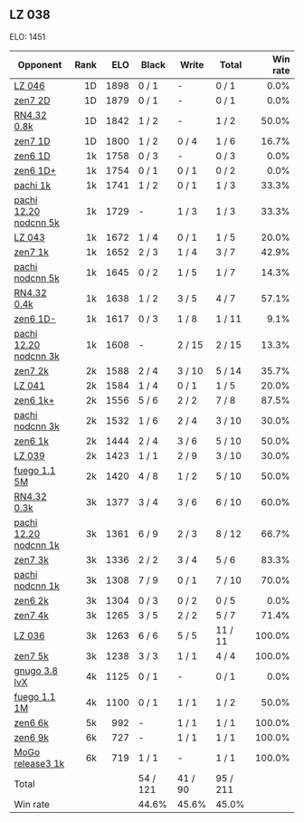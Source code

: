 ## LZ 038 ##

ELO: 1451

Opponent | Rank | ELO | Black | Write | Total | Win rate
---------|-----:|----:|-------|-------|-------|-------:
[LZ 046](LZ%20046.md) | 1D | 1898 | 0 / 1 | - | 0 / 1 | 0.0%
[zen7 2D](zen7%202D.md) | 1D | 1879 | 0 / 1 | - | 0 / 1 | 0.0%
[RN4.32 0.8k](RN4.32%200.8k.md) | 1D | 1842 | 1 / 2 | - | 1 / 2 | 50.0%
[zen7 1D](zen7%201D.md) | 1D | 1800 | 1 / 2 | 0 / 4 | 1 / 6 | 16.7%
[zen6 1D](zen6%201D.md) | 1k | 1758 | 0 / 3 | - | 0 / 3 | 0.0%
[zen6 1D+](zen6%201D+.md) | 1k | 1754 | 0 / 1 | 0 / 1 | 0 / 2 | 0.0%
[pachi 1k](pachi%201k.md) | 1k | 1741 | 1 / 2 | 0 / 1 | 1 / 3 | 33.3%
[pachi 12.20 nodcnn 5k](pachi%2012.20%20nodcnn%205k.md) | 1k | 1729 | - | 1 / 3 | 1 / 3 | 33.3%
[LZ 043](LZ%20043.md) | 1k | 1672 | 1 / 4 | 0 / 1 | 1 / 5 | 20.0%
[zen7 1k](zen7%201k.md) | 1k | 1652 | 2 / 3 | 1 / 4 | 3 / 7 | 42.9%
[pachi nodcnn 5k](pachi%20nodcnn%205k.md) | 1k | 1645 | 0 / 2 | 1 / 5 | 1 / 7 | 14.3%
[RN4.32 0.4k](RN4.32%200.4k.md) | 1k | 1638 | 1 / 2 | 3 / 5 | 4 / 7 | 57.1%
[zen6 1D-](zen6%201D-.md) | 1k | 1617 | 0 / 3 | 1 / 8 | 1 / 11 | 9.1%
[pachi 12.20 nodcnn 3k](pachi%2012.20%20nodcnn%203k.md) | 1k | 1608 | - | 2 / 15 | 2 / 15 | 13.3%
[zen7 2k](zen7%202k.md) | 2k | 1588 | 2 / 4 | 3 / 10 | 5 / 14 | 35.7%
[LZ 041](LZ%20041.md) | 2k | 1584 | 1 / 4 | 0 / 1 | 1 / 5 | 20.0%
[zen6 1k+](zen6%201k+.md) | 2k | 1556 | 5 / 6 | 2 / 2 | 7 / 8 | 87.5%
[pachi nodcnn 3k](pachi%20nodcnn%203k.md) | 2k | 1532 | 1 / 6 | 2 / 4 | 3 / 10 | 30.0%
[zen6 1k](zen6%201k.md) | 2k | 1444 | 2 / 4 | 3 / 6 | 5 / 10 | 50.0%
[LZ 039](LZ%20039.md) | 2k | 1423 | 1 / 1 | 2 / 9 | 3 / 10 | 30.0%
[fuego 1.1 5M](fuego%201.1%205M.md) | 2k | 1420 | 4 / 8 | 1 / 2 | 5 / 10 | 50.0%
[RN4.32 0.3k](RN4.32%200.3k.md) | 3k | 1377 | 3 / 4 | 3 / 6 | 6 / 10 | 60.0%
[pachi 12.20 nodcnn 1k](pachi%2012.20%20nodcnn%201k.md) | 3k | 1361 | 6 / 9 | 2 / 3 | 8 / 12 | 66.7%
[zen7 3k](zen7%203k.md) | 3k | 1336 | 2 / 2 | 3 / 4 | 5 / 6 | 83.3%
[pachi nodcnn 1k](pachi%20nodcnn%201k.md) | 3k | 1308 | 7 / 9 | 0 / 1 | 7 / 10 | 70.0%
[zen6 2k](zen6%202k.md) | 3k | 1304 | 0 / 3 | 0 / 2 | 0 / 5 | 0.0%
[zen7 4k](zen7%204k.md) | 3k | 1265 | 3 / 5 | 2 / 2 | 5 / 7 | 71.4%
[LZ 036](LZ%20036.md) | 3k | 1263 | 6 / 6 | 5 / 5 | 11 / 11 | 100.0%
[zen7 5k](zen7%205k.md) | 3k | 1238 | 3 / 3 | 1 / 1 | 4 / 4 | 100.0%
[gnugo 3.8 lvX](gnugo%203.8%20lvX.md) | 4k | 1125 | 0 / 1 | - | 0 / 1 | 0.0%
[fuego 1.1 1M](fuego%201.1%201M.md) | 4k | 1100 | 0 / 1 | 1 / 1 | 1 / 2 | 50.0%
[zen6 6k](zen6%206k.md) | 5k | 992 | - | 1 / 1 | 1 / 1 | 100.0%
[zen6 9k](zen6%209k.md) | 6k | 727 | - | 1 / 1 | 1 / 1 | 100.0%
[MoGo release3 1k](MoGo%20release3%201k.md) | 6k | 719 | 1 / 1 | - | 1 / 1 | 100.0%
Total | | | 54 / 121 | 41 / 90 | 95 / 211 | 
Win rate| | | 44.6% | 45.6% | 45.0% | 
